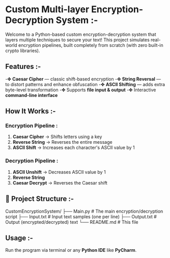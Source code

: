 # Custom Multi-layer Encryption-Decryption System :-

Welcome to a Python-based custom encryption-decryption system that layers multiple techniques to secure your text! 
This project simulates real-world encryption pipelines, built completely from scratch (with zero built-in crypto libraries).

## Features :-
-✤ **Caesar Cipher** — classic shift-based encryption
-✤ **String Reversal** — to distort patterns and enhance obfuscation
-✤ **ASCII Shifting** — adds extra byte-level transformation
-✤ Supports **file input & output**
-✤ Interactive **command-line interface**

## How It Works :-

###  Encryption Pipeline :
1. **Caesar Cipher** → Shifts letters using a key
2. **Reverse String** → Reverses the entire message
3. **ASCII Shift** → Increases each character's ASCII value by 1

###  Decryption Pipeline :
1. **ASCII Unshift** → Decreases ASCII value by 1
2. **Reverse String**
3. **Caesar Decrypt** → Reverses the Caesar shift

## 📂 Project Structure :-
CustomEncryptionSystem/
├── Main.py # The main encryption/decryption script
├── Input.txt # Input text samples (one per line)
├── Output.txt # Output (encrypted/decrypted) text
└── README.md # This file 

## Usage :-

Run the program via terminal or any **Python IDE** like **PyCharm**.
